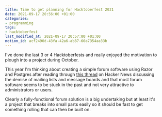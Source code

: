 ```yaml
---
title: Time to get planning for Hacktoberfest 2021
date: 2021-09-17 20:56:00 +01:00
categories:
- programming
tags:
- hacktoberfest
last_modified_at: 2021-09-17 20:57:00 +01:00
notion_id: acf2490d-43fa-42a6-ab37-60a7354aa33b
---
```


I've done the last 3 or 4 Hacktoberfests and really enjoyed the motivation to plough into a project during October.

This year I'm thinking about creating a simple forum software using Razor and Postgres after reading through [this thread](https://news.ycombinator.com/item?id=28549739) on Hacker News discussing the demise of mailing lists and message boards and that most forum software seems to be stuck in the past and not very attractive to administrators or users.

Clearly a fully-functional forum solution is a big undertaking but at least it's a project that breaks into small parts easily so it should be fast to get something rolling that can then be built on.

